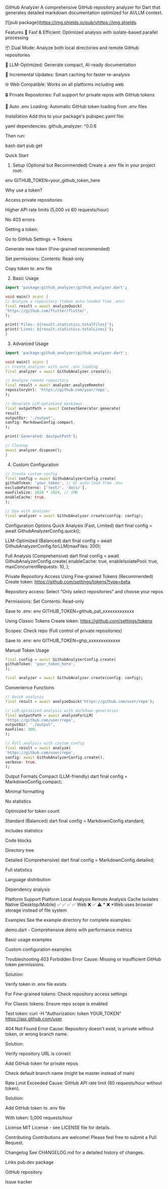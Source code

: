 GitHub Analyzer
A comprehensive GitHub repository analyzer for Dart that generates detailed markdown documentation optimized for AI/LLM context.

[![pub package](https://img.shields.io/pub/vhttps://img.shields.

Features
🚀 Fast & Efficient: Optimized analysis with isolate-based parallel processing

📦 Dual Mode: Analyze both local directories and remote GitHub repositories

🎯 LLM-Optimized: Generate compact, AI-ready documentation

🔄 Incremental Updates: Smart caching for faster re-analysis

🌐 Web Compatible: Works on all platforms including web

🔒 Private Repositories: Full support for private repos with GitHub tokens

🔑 Auto .env Loading: Automatic GitHub token loading from .env files

Installation
Add this to your package's pubspec.yaml file:

yaml dependencies: github_analyzer: ^0.0.6

Then run:

bash dart pub get

Quick Start
1. Setup (Optional but Recommended)
Create a .env file in your project root:

env GITHUB_TOKEN=your_github_token_here

Why use a token?

Access private repositories

Higher API rate limits (5,000 vs 60 requests/hour)

No 403 errors

Getting a token:

Go to GitHub Settings → Tokens

Generate new token (Fine-grained recommended)

Set permissions: Contents: Read-only

Copy token to .env file

2. Basic Usage
```dart
import 'package:github_analyzer/github_analyzer.dart';

void main() async {
// Analyze a repository (token auto-loaded from .env)
final result = await analyzeQuick(
'https://github.com/flutter/flutter',
);

print('Files: ${result.statistics.totalFiles}');
print('Lines: ${result.statistics.totalLines}');
}
```

3. Advanced Usage
```dart
import 'package:github_analyzer/github_analyzer.dart';

void main() async {
// Create analyzer with auto .env loading
final analyzer = await GithubAnalyzer.create();

// Analyze remote repository
final result = await analyzer.analyzeRemote(
repositoryUrl: 'https://github.com/your/repo',
);

// Generate LLM-optimized markdown
final outputPath = await ContextGenerator.generate(
result,
outputDir: './output',
config: MarkdownConfig.compact,
);

print('Generated: $outputPath');

// Cleanup
await analyzer.dispose();
}
```

4. Custom Configuration
```dart
// Create custom config
final config = await GithubAnalyzerConfig.create(
githubToken: 'your_token', // Or auto-load from .env
excludePatterns: ['test/', 'docs/'],
maxFileSize: 1024 * 1024, // 1MB
enableCache: true,
);

// Use with analyzer
final analyzer = await GithubAnalyzer.create(config: config);
```

Configuration Options
Quick Analysis (Fast, Limited)
dart final config = await GithubAnalyzerConfig.quick();

LLM-Optimized (Balanced)
dart final config = await GithubAnalyzerConfig.forLLM(maxFiles: 200);

Full Analysis (Comprehensive)
dart final config = await GithubAnalyzerConfig.create( enableCache: true, enableIsolatePool: true, maxConcurrentRequests: 10, );

Private Repository Access
Using Fine-grained Tokens (Recommended)
Create token: https://github.com/settings/tokens?type=beta

Repository access: Select "Only select repositories" and choose your repos

Permissions: Set Contents: Read-only

Save to .env:
env GITHUB_TOKEN=github_pat_xxxxxxxxxxxxx

Using Classic Tokens
Create token: https://github.com/settings/tokens

Scopes: Check repo (Full control of private repositories)

Save to .env:
env GITHUB_TOKEN=ghp_xxxxxxxxxxxxx

Manual Token Usage
```dart
final config = await GithubAnalyzerConfig.create(
githubToken: 'your_token_here',
);

final analyzer = await GithubAnalyzer.create(config: config);
```

Convenience Functions
```dart
// Quick analysis
final result = await analyzeQuick('https://github.com/user/repo');

// LLM-optimized analysis with markdown generation
final outputPath = await analyzeForLLM(
'https://github.com/user/repo',
outputDir: './output',
maxFiles: 100,
);

// Full analysis with custom config
final result = await analyze(
'https://github.com/user/repo',
config: await GithubAnalyzerConfig.create(),
verbose: true,
);
```

Output Formats
Compact (LLM-friendly)
dart final config = MarkdownConfig.compact;

Minimal formatting

No statistics

Optimized for token count

Standard (Balanced)
dart final config = MarkdownConfig.standard;

Includes statistics

Code blocks

Directory tree

Detailed (Comprehensive)
dart final config = MarkdownConfig.detailed;

Full statistics

Language distribution

Dependency analysis

Platform Support
Platform	Local Analysis	Remote Analysis	Cache	Isolates
Native (Desktop/Mobile)	✅	✅	✅	✅
Web	❌	✅	⚠️ *	❌
*Web uses browser storage instead of file system

Examples
See the example directory for complete examples:

demo.dart - Comprehensive demo with performance metrics

Basic usage examples

Custom configuration examples

Troubleshooting
403 Forbidden Error
Cause: Missing or insufficient GitHub token permissions.

Solution:

Verify token in .env file exists

For Fine-grained tokens: Check repository access settings

For Classic tokens: Ensure repo scope is enabled

Test token: curl -H "Authorization: token YOUR_TOKEN" https://api.github.com/user

404 Not Found Error
Cause: Repository doesn't exist, is private without token, or wrong branch name.

Solution:

Verify repository URL is correct

Add GitHub token for private repos

Check default branch name (might be master instead of main)

Rate Limit Exceeded
Cause: GitHub API rate limit (60 requests/hour without token).

Solution:

Add GitHub token to .env file

With token: 5,000 requests/hour

License
MIT License - see LICENSE file for details.

Contributing
Contributions are welcome! Please feel free to submit a Pull Request.

Changelog
See CHANGELOG.md for a detailed history of changes.

Links
pub.dev package

GitHub repository

Issue tracker
